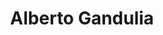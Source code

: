 ---
title: "Alberto Gandulia"
url: /montevideo/alberto-gandulia-avenida-italia/
shop: Schreibwaren
---